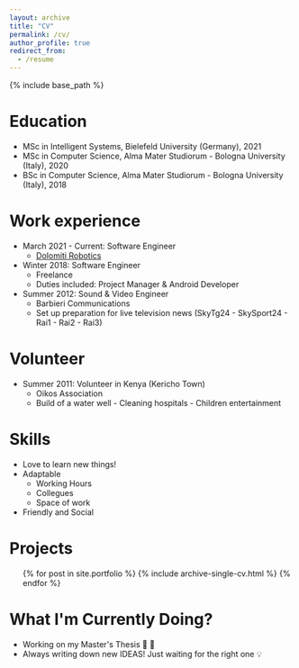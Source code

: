```yaml
---
layout: archive
title: "CV"
permalink: /cv/
author_profile: true
redirect_from:
  - /resume
---
```


{% include base_path %}

Education
======
* MSc in Intelligent Systems, Bielefeld University (Germany), 2021
* MSc in Computer Science, Alma Mater Studiorum - Bologna University (Italy), 2020
* BSc in Computer Science, Alma Mater Studiorum - Bologna University (Italy), 2018



Work experience
======
* March 2021 - Current: Software Engineer
  * [Dolomiti Robotics](www.dolomitirobotics.it)
* Winter 2018: Software Engineer
  * Freelance
  * Duties included: Project Manager & Android Developer
* Summer 2012: Sound & Video Engineer
  * Barbieri Communications
  * Set up preparation for live television news (SkyTg24 - SkySport24 - Rai1 - Rai2 - Rai3)

Volunteer
======
* Summer 2011: Volunteer in Kenya (Kericho Town)
  * Oikos Association
  * Build of a water well - Cleaning hospitals - Children entertainment


Skills
======
* Love to learn new things!
* Adaptable
  * Working Hours
  * Collegues
  * Space of work
* Friendly and Social

Projects
======
  <ul>{% for post in site.portfolio %}
    {% include archive-single-cv.html %}
  {% endfor %}</ul>
  
What I'm Currently Doing?
======
* Working on my Master's Thesis 🧠 🤖
* Always writing down new IDEAS! Just waiting for the right one 💡
